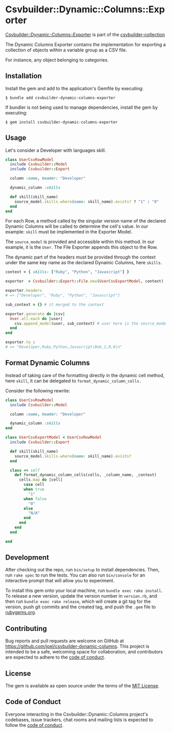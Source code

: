 # Csvbuilder::Dynamic::Columns::Exporter

[Csvbuilder::Dynamic::Columns::Exporter](https://github.com/joel/csvbuilder-dynamic-columns-exporter) is part of the [csvbuilder-collection](https://github.com/joel/csvbuilder)

The Dynamic Columns Exporter contains the implementation for exporting a collection of objects within a variable group as a CSV file.

For instance, any object belonging to categories.

## Installation

Install the gem and add to the application's Gemfile by executing:

    $ bundle add csvbuilder-dynamic-columns-exporter

If bundler is not being used to manage dependencies, install the gem by executing:

    $ gem install csvbuilder-dynamic-columns-exporter

## Usage

Let's consider a Developer with languages skill.

```ruby
class UserCsvRowModel
  include Csvbuilder::Model
  include Csvbuilder::Export

  column :name, header: "Developer"

  dynamic_column :skills

  def skill(skill_name)
    source_model.skills.where(name: skill_name).exists? ? "1" : "0"
  end
end
```

For each Row, a method called by the singular version name of the declared Dynamic Columns will be called to determine the cell's value. In our example: `skill` must be implemented in the Exporter Model.

The `source_model` is provided and accessible within this method. In our example, it is the `User`. The File Exporter appends this object to the Row.

The dynamic part of the headers must be provided through the context under the same key name as the declared Dynamic Columns, here `skills`.

```ruby
context = { skills: ["Ruby", "Python", "Javascript"] }

exporter  = Csvbuilder::Export::File.new(UserCsvExportModel, context)

exporter.headers
# => ["Developer", "Ruby", "Python", "Javascript"]

sub_context = {} # it merged to the context

exporter.generate do |csv|
  User.all.each do |user|
    csv.append_model(user, sub_context) # user here is the source_model.
  end
end

exporter.to_s
# => "Developer,Ruby,Python,Javascript\Bob,1,0,0\n"
```

## Format Dynamic Columns

Instead of taking care of the formatting directly in the dynamic cell method, here `skill`, it can be delegated to `format_dynamic_column_cells.`

Consider the following rewrite:

```ruby
class UserCsvRowModel
  include Csvbuilder::Model

  column :name, header: "Developer"

  dynamic_column :skills
end
```

```ruby
class UserCsvExportModel < UserCsvRowModel
  include Csvbuilder::Export

  def skill(skill_name)
    source_model.skills.where(name: skill_name).exists?
  end

  class << self
    def format_dynamic_column_cells(cells, _column_name, _context)
      cells.map do |cell|
        case cell
        when true
          "1"
        when false
          "0"
        else
          "N/A"
        end
      end
    end
  end

end
```

## Development

After checking out the repo, run `bin/setup` to install dependencies. Then, run `rake spec` to run the tests. You can also run `bin/console` for an interactive prompt that will allow you to experiment.

To install this gem onto your local machine, run `bundle exec rake install`. To release a new version, update the version number in `version.rb`, and then run `bundle exec rake release`, which will create a git tag for the version, push git commits and the created tag, and push the `.gem` file to [rubygems.org](https://rubygems.org).

## Contributing

Bug reports and pull requests are welcome on GitHub at https://github.com/joel/csvbuilder-dynamic-columns. This project is intended to be a safe, welcoming space for collaboration, and contributors are expected to adhere to the [code of conduct](https://github.com/[USERNAME]/csvbuilder-dynamic-columns/blob/main/CODE_OF_CONDUCT.md).

## License

The gem is available as open source under the terms of the [MIT License](https://opensource.org/licenses/MIT).

## Code of Conduct

Everyone interacting in the Csvbuilder::Dynamic::Columns project's codebases, issue trackers, chat rooms and mailing lists is expected to follow the [code of conduct](https://github.com/[USERNAME]/csvbuilder-dynamic-columns/blob/main/CODE_OF_CONDUCT.md).
